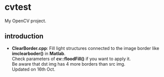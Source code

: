 # cvtest
My OpenCV project.

## introduction
- **ClearBorder.cpp**: 
		Fill light structures connected to the image border like **imclearboder()** in **Matlab**.  
		Check parameters of **cv::floodFill()** if you want to apply it.  
		Be aware that dst img has 4 more borders than src img.  
        Updated on 16th Oct.  

